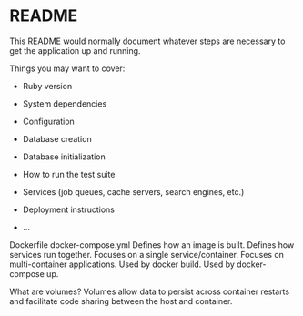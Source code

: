 # README

This README would normally document whatever steps are necessary to get the
application up and running.

Things you may want to cover:

* Ruby version

* System dependencies

* Configuration

* Database creation

* Database initialization

* How to run the test suite

* Services (job queues, cache servers, search engines, etc.)

* Deployment instructions

* ...


Dockerfile	docker-compose.yml
Defines how an image is built.	Defines how services run together.
Focuses on a single service/container.	Focuses on multi-container applications.
Used by docker build.	Used by docker-compose up.



What are volumes?
Volumes allow data to persist across container restarts and facilitate code sharing between the host and container.